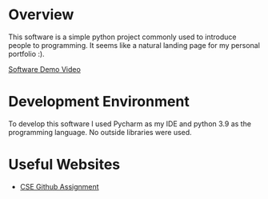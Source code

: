# Overview

This software is a simple python project commonly used to introduce people to programming. It seems like a natural landing page for my personal portfolio :).

[Software Demo Video](https://youtu.be/aLt8uZvx_8c)

# Development Environment

To develop this software I used Pycharm as my IDE and python 3.9 as the programming language. No outside libraries were used.

# Useful Websites

* [CSE Github Assignment](https://byui-cse.github.io/cse310-course/lesson01/01-prove_campus.html)
